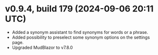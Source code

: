 # v0.9.4, build 179 (2024-09-06 20:11 UTC)
- Added a synonym assistant to find synonyms for words or a phrase.
- Added possibility to preselect some synonym options on the settings page.
- Upgraded MudBlazor to v7.8.0